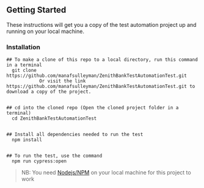 ## Getting Started

These instructions will get you a copy of the test automation project up and running on your local machine.

### Installation

```
## To make a clone of this repo to a local directory, run this command in a terminal
  git clone https://github.com/manafsulleyman/ZenithBankTestAutomationTest.git
            Or visit the link 
https://github.com/manafsulleyman/ZenithBankTestAutomationTest.git to download a copy of the project. 


## cd into the cloned repo (Open the cloned project folder in a terminal)
  cd ZenithBankTestAutomationTest


## Install all dependencies needed to run the test
  npm install


## To run the test, use the command 
  npm run cypress:open
```

> NB: You need [Nodejs/NPM](https://nodejs.org/en/) on your local machine for this project to work
